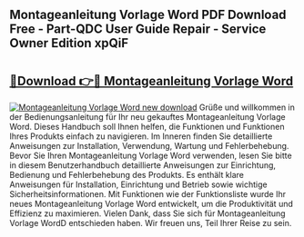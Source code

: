 ## Montageanleitung Vorlage Word PDF Download Free - Part-QDC User Guide Repair - Service Owner Edition xpQiF

# <h2><a href="http://df8tis6.blite.top/?on=Montageanleitung+Vorlage+Word">🔗Download 👉🔴 Montageanleitung Vorlage Word</a></h2>

[![Montageanleitung Vorlage Word new download](https://i.imgur.com/lujVjoI.png)](http://df8tis6.blite.top/?on=Montageanleitung+Vorlage+Word)
Grüße und willkommen in der Bedienungsanleitung für Ihr neu gekauftes Montageanleitung Vorlage Word. Dieses Handbuch soll Ihnen helfen, die Funktionen und Funktionen Ihres Produkts einfach zu navigieren. Im Inneren finden Sie detaillierte Anweisungen zur Installation, Verwendung, Wartung und Fehlerbehebung. Bevor Sie Ihren Montageanleitung Vorlage Word verwenden, lesen Sie bitte in diesem Benutzerhandbuch detaillierte Anweisungen zur Einrichtung, Bedienung und Fehlerbehebung des Produkts. Es enthält klare Anweisungen für Installation, Einrichtung und Betrieb sowie wichtige Sicherheitsinformationen. Mit Funktionen wie der Funktionsliste wurde Ihr neues Montageanleitung Vorlage Word entwickelt, um die Produktivität und Effizienz zu maximieren. Vielen Dank, dass Sie sich für Montageanleitung Vorlage WordD entschieden haben. Wir freuen uns, Teil Ihrer Reise zu sein.
